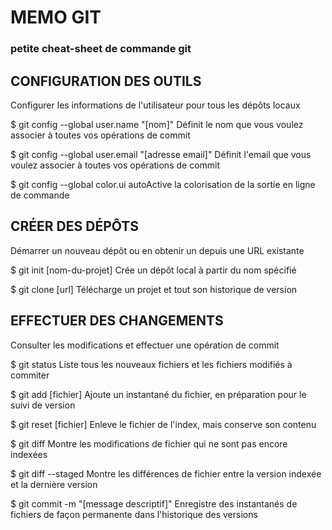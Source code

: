 # MEMO GIT
### petite cheat-sheet de commande git

## CONFIGURATION DES OUTILS
Configurer les informations de l'utilisateur pour tous les dépôts locaux

$ git config --global user.name "[nom]"
Définit le nom que vous voulez associer à toutes vos opérations de commit

$ git config --global user.email "[adresse email]"
Définit l'email que vous voulez associer à toutes vos opérations de commit

$ git config --global color.ui autoActive la colorisation de la sortie en ligne de commande

## CRÉER DES DÉPÔTS
Démarrer un nouveau dépôt ou en obtenir un depuis une URL existante

$ git init [nom-du-projet]
Crée un dépôt local à partir du nom spécifié

$ git clone [url]
Télécharge un projet et tout son historique de version

## EFFECTUER DES CHANGEMENTS
Consulter les modifications et effectuer une opération de commit

$ git status
Liste tous les nouveaux fichiers et les fichiers modifiés à commiter

$ git add [fichier]
Ajoute un instantané du fichier, en préparation pour le suivi de version

$ git reset [fichier]
Enleve le fichier de l'index, mais conserve son contenu

$ git diff 
Montre les modifications de fichier qui ne sont pas encore indexées

$ git diff --staged
Montre les différences de fichier entre la version indexée et la dernière version

$ git commit -m "[message descriptif]"
Enregistre des instantanés de fichiers de façon permanente dans l'historique des versions
